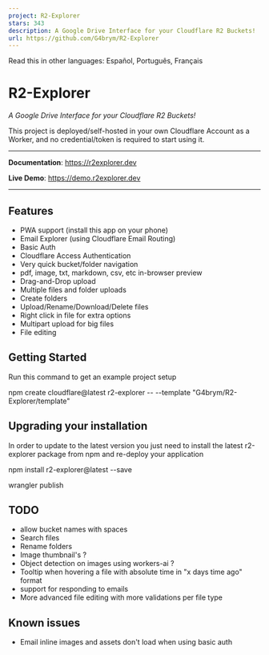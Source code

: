 ```yaml
---
project: R2-Explorer
stars: 343
description: A Google Drive Interface for your Cloudflare R2 Buckets!
url: https://github.com/G4brym/R2-Explorer
---
```


Read this in other languages: Español, Português, Français

R2-Explorer
===========

_A Google Drive Interface for your Cloudflare R2 Buckets!_

This project is deployed/self-hosted in your own Cloudflare Account as a Worker, and no credential/token is required to start using it.

* * *

**Documentation**: https://r2explorer.dev

**Live Demo**: https://demo.r2explorer.dev

* * *

Features
--------

-   PWA support (install this app on your phone)
-   Email Explorer (using Cloudflare Email Routing)
-   Basic Auth
-   Cloudflare Access Authentication
-   Very quick bucket/folder navigation
-   pdf, image, txt, markdown, csv, etc in-browser preview
-   Drag-and-Drop upload
-   Multiple files and folder uploads
-   Create folders
-   Upload/Rename/Download/Delete files
-   Right click in file for extra options
-   Multipart upload for big files
-   File editing

Getting Started
---------------

Run this command to get an example project setup

npm create cloudflare@latest r2-explorer -- --template "G4brym/R2-Explorer/template"

Upgrading your installation
---------------------------

In order to update to the latest version you just need to install the latest r2-explorer package from npm and re-deploy your application

npm install r2-explorer@latest --save

wrangler publish

TODO
----

-   allow bucket names with spaces
-   Search files
-   Rename folders
-   Image thumbnail's ?
-   Object detection on images using workers-ai ?
-   Tooltip when hovering a file with absolute time in "x days time ago" format
-   support for responding to emails
-   More advanced file editing with more validations per file type

Known issues
------------

-   Email inline images and assets don't load when using basic auth
